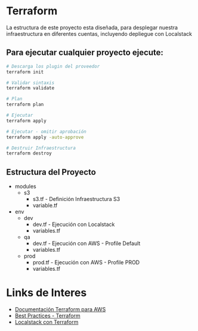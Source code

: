 # Terraform
La estructura de este proyecto esta diseñada, para desplegar nuestra infraestructura en diferentes cuentas, incluyendo depliegue con Localstack

## Para ejecutar cualquier proyecto ejecute:
```bash
# Descarga los plugin del proveedor
terraform init

# Validar sintaxis
terraform validate

# Plan
terraform plan

# Ejecutar
terraform apply

# Ejecutar - omitir aprobación
terraform apply -auto-approve

# Destruir Infraestructura
terraform destroy
```

## Estructura del Proyecto
- modules
  - s3
    - s3.tf - Definición Infraestructura S3
    - variable.tf
- env
  - dev
    - dev.tf - Ejecución con Localstack
    - variables.tf
  - qa
    - dev.tf - Ejecución con AWS - Profile Default
    - variables.tf
  - prod
    - prod.tf - Ejecución con AWS - Profile PROD
    - variables.tf

# Links de Interes
- [Documentación Terraform para AWS](https://registry.terraform.io/providers/hashicorp/aws/latest/docs)
- [Best Practices - Terraform](https://github.com/hashicorp/best-practices)
- [Localstack con Terraform](https://registry.terraform.io/providers/hashicorp/aws/latest/docs/guides/custom-service-endpoints#localstack)